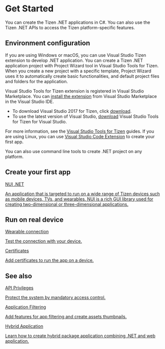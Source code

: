 # Get Started

You can create the Tizen .NET applications in C#. You can also use the Tizen .NET APIs to access the Tizen platform-specific features.

## Environment configuration

If you are using Windows or macOS, you can use Visual Studio Tizen extension to develop .NET application. You can create a Tizen .NET application project with Project Wizard tool in Visual Studio Tools for Tizen. When you create a new project with a specific template, Project Wizard uses it to automatically create basic functionalities, and default project files and folders for the application.

Visual Studio Tools for Tizen extension is registered in Visual Studio Marketplace. You can [install the extension](../../vstools/install.md) from Visual Studio Marketplace in the Visual Studio IDE.

- To download Visual Studio 2017 for Tizen, click [download](https://marketplace.visualstudio.com/items?itemName=tizen.VisualStudioToolsforTizen).
- To use the latest version of Visual Studio, [download](https://marketplace.visualstudio.com/items?itemName=tizen.VSToolsforTizen) Visual Studio Tools for Tizen for Visual Studio.

For more information, see the [Visual Studio Tools for Tizen](../../vstools/index.md) guides.
If you are using Linux, you can use [Visual Studio Code Extension](../../dotnet/get-started/first-app.md) to create your first app. 

You can also use command line tools to create .NET project on any platform.

## Create your first app

<div class="row cards-container-infra">
    <div class="col col-6">
        <a href="first-app.md" class="card card-infra card-neutral h-100">
            <div class="card-body">
                <p class="h3 card-title">NUI .NET </p>
                <p class="card-text">An application that is targeted to run on a wide range of Tizen devices such as mobile devices, TVs, and wearables. NUI is a rich GUI library used for creating two-dimensional or three-dimensional applications.</p>
                <p></p>
            </div>
        </a>
    </div>
</div>

## Run on real device

<div class="row cards-container-infra">
    <div class="col col-6">
        <a href="wearable-connection/index.md" class="card card-infra card-neutral h-100">
            <div class="card-body">
                <p class="h3 card-title">Wearable connection</p>
                <p class="card-text">Test the connection with your device.</p>
            </div>
        </a>
    </div>
    <div class="col col-6">
        <a href="certificates/index.md" class="card card-infra card-neutral h-100">
            <div class="card-body">
                <p class="h3 card-title">Certificates</p>
                <p class="card-text">Add certificates to run the app on a device.</p>
            </div>
        </a>
    </div>
</div>

## See also

<div class="row cards-container-infra">
    <div class="col col-6">
        <a href="api-privileges.md" class="card card-infra card-neutral h-100">
            <div class="card-body">
                <p class="h3 card-title">API Privileges</p>
                <p class="card-text">Protect the system by mandatory access control.</p>
            </div>
        </a>
    </div>
    <div class="col col-6">
        <a href="application-filtering.md" class="card card-infra card-neutral h-100">
            <div class="card-body">
                <p class="h3 card-title">Application Filtering</p>
                <p class="card-text">Add features for app filtering and create assets thumbnails.</p>
            </div>
        </a>
    </div>
    <div class="col col-6">
        <a href="hybrid-application.md" class="card card-infra card-neutral h-100">
            <div class="card-body">
                <p class="h3 card-title">Hybrid Application</p>
                <p class="card-text">Learn how to create hybrid package application combining .NET and web application.</p>
            </div>
        </a>
    </div>
</div>
